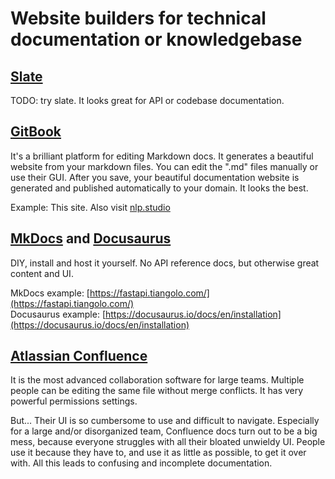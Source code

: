 # Website builders for technical documentation or knowledgebase

## [Slate](https://slatedocs.github.io/slate/?javascript#introduction)

TODO: try slate. It looks great for API or codebase documentation.

## [GitBook](https://gitbook.com)

It's a brilliant platform for editing Markdown docs. It generates a beautiful website from your markdown files. You can edit the ".md" files manually or use their GUI. After you save, your beautiful documentation website is generated and published automatically to your domain. It looks the best. 

Example: This site. Also visit [nlp.studio](https://nlp.studio)

## [MkDocs](https://squidfunk.github.io/mkdocs-material/) and [Docusaurus](https://docusaurus.io)

DIY, install and host it yourself. No API reference docs, but otherwise great content and UI.

MkDocs example: [https://fastapi.tiangolo.com/](https://fastapi.tiangolo.com/)  
Docusaurus example: [https://docusaurus.io/docs/en/installation](https://docusaurus.io/docs/en/installation)

## [Atlassian Confluence](https://www.atlassian.com/software/confluence)

It is the most advanced collaboration software for large teams. Multiple people can be editing the same file without merge conflicts. It has very powerful permissions settings.

But... Their UI is so cumbersome to use and difficult to navigate. Especially for a large and/or disorganized team, Confluence docs turn out to be a big mess, because everyone struggles with all their bloated unwieldy UI. People use it because they have to, and use it as little as possible, to get it over with. All this leads to confusing and incomplete documentation.

